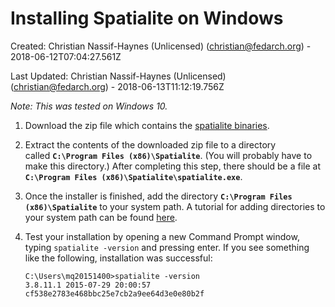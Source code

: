 Installing Spatialite on Windows
=============================================================================


Created: Christian Nassif-Haynes (Unlicensed) (christian@fedarch.org) -
2018-06-12T07:04:27.561Z

Last Updated: Christian Nassif-Haynes (Unlicensed)
(christian@fedarch.org) - 2018-06-13T11:12:19.756Z


*Note: This was tested on Windows 10.*


1.  Download the zip file which contains the [spatialite     binaries](http://www.gaia-gis.it/gaia-sins/windows-bin-x86/spatialite-4.3.0a-win-x86.7z).
2.  Extract the contents of the downloaded zip file to a directory
    called **`C:\Program Files (x86)\Spatialite`**. (You will probably
    have to make this directory.) After completing this step, there
    should be a file at
    **`C:\Program Files (x86)\Spatialite\spatialite.exe`**.
3.  Once the installer is finished, add the directory
    **`C:\Program Files (x86)\Spatialite`** to your system path. A
    tutorial for adding directories to your system path can be found
    [here](https://www.howtogeek.com/118594/how-to-edit-your-system-path-for-easy-command-line-access/).
4.  Test your installation by opening a new Command Prompt window,
    typing `spatialite -version` and pressing enter. If you see
    something like the following, installation was successful:


    ```
    C:\Users\mq20151400>spatialite -version
    3.8.11.1 2015-07-29 20:00:57 cf538e2783e468bbc25e7cb2a9ee64d3e0e80b2f
    ```


</div>
